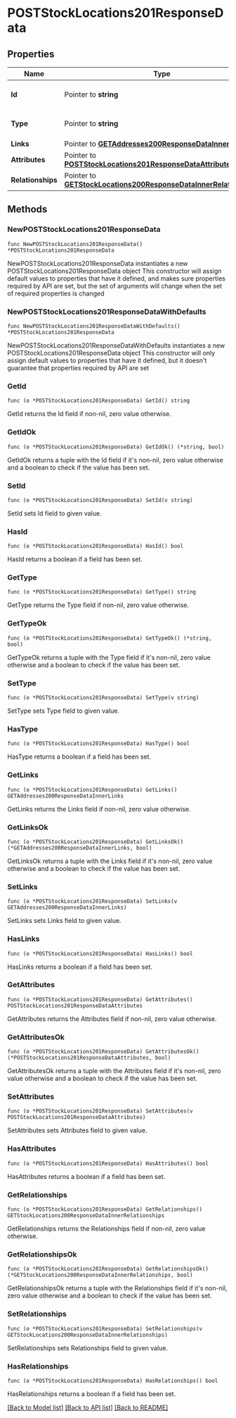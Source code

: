 # POSTStockLocations201ResponseData

## Properties

Name | Type | Description | Notes
------------ | ------------- | ------------- | -------------
**Id** | Pointer to **string** | The resource&#39;s id | [optional] 
**Type** | Pointer to **string** | The resource&#39;s type | [optional] 
**Links** | Pointer to [**GETAddresses200ResponseDataInnerLinks**](GETAddresses200ResponseDataInnerLinks.md) |  | [optional] 
**Attributes** | Pointer to [**POSTStockLocations201ResponseDataAttributes**](POSTStockLocations201ResponseDataAttributes.md) |  | [optional] 
**Relationships** | Pointer to [**GETStockLocations200ResponseDataInnerRelationships**](GETStockLocations200ResponseDataInnerRelationships.md) |  | [optional] 

## Methods

### NewPOSTStockLocations201ResponseData

`func NewPOSTStockLocations201ResponseData() *POSTStockLocations201ResponseData`

NewPOSTStockLocations201ResponseData instantiates a new POSTStockLocations201ResponseData object
This constructor will assign default values to properties that have it defined,
and makes sure properties required by API are set, but the set of arguments
will change when the set of required properties is changed

### NewPOSTStockLocations201ResponseDataWithDefaults

`func NewPOSTStockLocations201ResponseDataWithDefaults() *POSTStockLocations201ResponseData`

NewPOSTStockLocations201ResponseDataWithDefaults instantiates a new POSTStockLocations201ResponseData object
This constructor will only assign default values to properties that have it defined,
but it doesn't guarantee that properties required by API are set

### GetId

`func (o *POSTStockLocations201ResponseData) GetId() string`

GetId returns the Id field if non-nil, zero value otherwise.

### GetIdOk

`func (o *POSTStockLocations201ResponseData) GetIdOk() (*string, bool)`

GetIdOk returns a tuple with the Id field if it's non-nil, zero value otherwise
and a boolean to check if the value has been set.

### SetId

`func (o *POSTStockLocations201ResponseData) SetId(v string)`

SetId sets Id field to given value.

### HasId

`func (o *POSTStockLocations201ResponseData) HasId() bool`

HasId returns a boolean if a field has been set.

### GetType

`func (o *POSTStockLocations201ResponseData) GetType() string`

GetType returns the Type field if non-nil, zero value otherwise.

### GetTypeOk

`func (o *POSTStockLocations201ResponseData) GetTypeOk() (*string, bool)`

GetTypeOk returns a tuple with the Type field if it's non-nil, zero value otherwise
and a boolean to check if the value has been set.

### SetType

`func (o *POSTStockLocations201ResponseData) SetType(v string)`

SetType sets Type field to given value.

### HasType

`func (o *POSTStockLocations201ResponseData) HasType() bool`

HasType returns a boolean if a field has been set.

### GetLinks

`func (o *POSTStockLocations201ResponseData) GetLinks() GETAddresses200ResponseDataInnerLinks`

GetLinks returns the Links field if non-nil, zero value otherwise.

### GetLinksOk

`func (o *POSTStockLocations201ResponseData) GetLinksOk() (*GETAddresses200ResponseDataInnerLinks, bool)`

GetLinksOk returns a tuple with the Links field if it's non-nil, zero value otherwise
and a boolean to check if the value has been set.

### SetLinks

`func (o *POSTStockLocations201ResponseData) SetLinks(v GETAddresses200ResponseDataInnerLinks)`

SetLinks sets Links field to given value.

### HasLinks

`func (o *POSTStockLocations201ResponseData) HasLinks() bool`

HasLinks returns a boolean if a field has been set.

### GetAttributes

`func (o *POSTStockLocations201ResponseData) GetAttributes() POSTStockLocations201ResponseDataAttributes`

GetAttributes returns the Attributes field if non-nil, zero value otherwise.

### GetAttributesOk

`func (o *POSTStockLocations201ResponseData) GetAttributesOk() (*POSTStockLocations201ResponseDataAttributes, bool)`

GetAttributesOk returns a tuple with the Attributes field if it's non-nil, zero value otherwise
and a boolean to check if the value has been set.

### SetAttributes

`func (o *POSTStockLocations201ResponseData) SetAttributes(v POSTStockLocations201ResponseDataAttributes)`

SetAttributes sets Attributes field to given value.

### HasAttributes

`func (o *POSTStockLocations201ResponseData) HasAttributes() bool`

HasAttributes returns a boolean if a field has been set.

### GetRelationships

`func (o *POSTStockLocations201ResponseData) GetRelationships() GETStockLocations200ResponseDataInnerRelationships`

GetRelationships returns the Relationships field if non-nil, zero value otherwise.

### GetRelationshipsOk

`func (o *POSTStockLocations201ResponseData) GetRelationshipsOk() (*GETStockLocations200ResponseDataInnerRelationships, bool)`

GetRelationshipsOk returns a tuple with the Relationships field if it's non-nil, zero value otherwise
and a boolean to check if the value has been set.

### SetRelationships

`func (o *POSTStockLocations201ResponseData) SetRelationships(v GETStockLocations200ResponseDataInnerRelationships)`

SetRelationships sets Relationships field to given value.

### HasRelationships

`func (o *POSTStockLocations201ResponseData) HasRelationships() bool`

HasRelationships returns a boolean if a field has been set.


[[Back to Model list]](../README.md#documentation-for-models) [[Back to API list]](../README.md#documentation-for-api-endpoints) [[Back to README]](../README.md)


